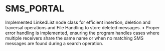 # SMS_PORTAL
Implemented LinkedList node class for efficient insertion, deletion and traversal operations and File Handling to store deleted messages. • Proper error handling is implemented, ensuring the program handles cases where multiple receivers share the same name or when no matching SMS messages are found during a search operation.
